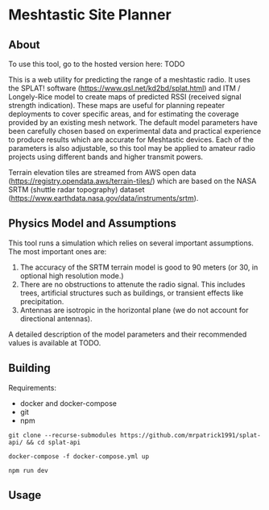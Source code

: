 # Meshtastic Site Planner

## About

To use this tool, go to the hosted version here: TODO

This is a web utility for predicting the range of a meshtastic radio. 
It uses the SPLAT! software (https://www.qsl.net/kd2bd/splat.html) and ITM / Longely-Rice model to create maps of predicted RSSI (received signal strength indication).
These maps are useful for planning repeater deployments to cover specific areas, and for estimating the coverage provided by an existing mesh network. 
The default model parameters have been carefully chosen based on experimental data and practical experience to produce results which are accurate for Meshtastic devices. 
Each of the parameters is also adjustable, so this tool may be applied to amateur radio projects using different bands and higher transmit powers.

Terrain elevation tiles are streamed from AWS open data (https://registry.opendata.aws/terrain-tiles/) which are based on the NASA 
SRTM (shuttle radar topography) dataset (https://www.earthdata.nasa.gov/data/instruments/srtm).

## Physics Model and Assumptions

This tool runs a simulation which relies on several important assumptions. The most important ones are:

1) The accuracy of the SRTM terrain model is good to 90 meters (or 30, in optional high resolution mode.)
2) There are no obstructions to attenute the radio signal. This includes trees, artificial structures such as buildings, or transient effects like precipitation.
3) Antennas are isotropic in the horizontal plane (we do not account for directional antennas). 

A detailed description of the model parameters and their recommended values is available at TODO.

## Building

Requirements:

* docker and docker-compose
* git
* npm

```
git clone --recurse-submodules https://github.com/mrpatrick1991/splat-api/ && cd splat-api

docker-compose -f docker-compose.yml up

npm run dev
```

## Usage
